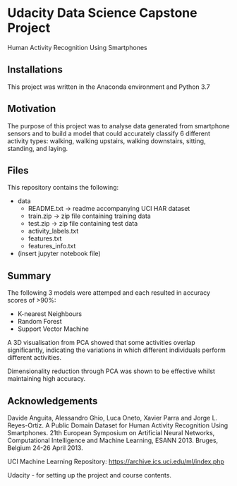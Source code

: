 # Udacity Data Science Capstone Project

Human Activity Recognition Using Smartphones

## Installations
This project was written in the Anaconda environment and Python 3.7

## Motivation

The purpose of this project was to analyse data generated from smartphone sensors and to build a model that could accurately classify 6 different activity types: walking, walking upstairs, walking downstairs, sitting, standing, and laying.

## Files

This repository contains the following:
- data
    - README.txt -> readme accompanying UCI HAR dataset
    - train.zip -> zip file containing training data
    - test.zip -> zip file containing test data
    - activity_labels.txt
    - features.txt
    - features_info.txt
- (insert jupyter notebook file)
    
## Summary

The following 3 models were attemped and each resulted in accuracy scores of >90%:
- K-nearest Neighbours
- Random Forest
- Support Vector Machine

A 3D visualisation from PCA showed that some activities overlap significantly, indicating the variations in which different individuals perform different activities.

Dimensionality reduction through PCA was shown to be effective whilst maintaining high accuracy.

## Acknowledgements

Davide Anguita, Alessandro Ghio, Luca Oneto, Xavier Parra and Jorge L. Reyes-Ortiz. A Public Domain Dataset for Human Activity Recognition Using Smartphones. 21th European Symposium on Artificial Neural Networks, Computational Intelligence and Machine Learning, ESANN 2013. Bruges, Belgium 24-26 April 2013. 

UCI Machine Learning Repository: https://archive.ics.uci.edu/ml/index.php

Udacity - for setting up the project and course contents.

